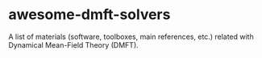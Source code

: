 # awesome-dmft-solvers
A list of materials (software, toolboxes, main references, etc.) related with Dynamical Mean-Field Theory (DMFT).
